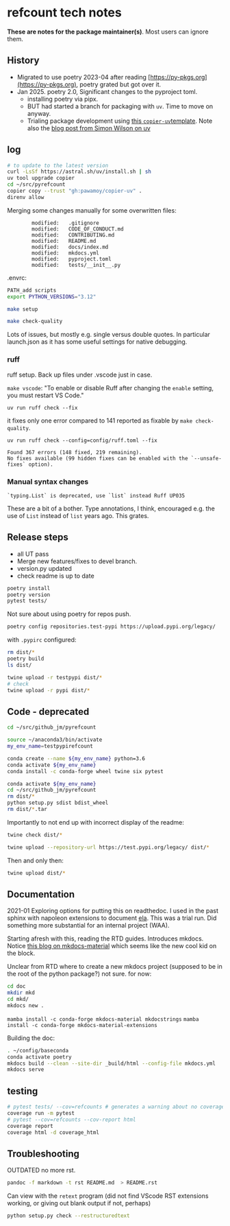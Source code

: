 # refcount tech notes

**These are notes for the package maintainer(s)**. Most users can ignore them.

## History

* Migrated to use poetry 2023-04 after reading [https://py-pkgs.org](https://py-pkgs.org), poetry grated but got over it. 
* Jan 2025. poetry 2.0, Significant changes to the pyproject toml.
  * installing poetry via pipx.
  * BUT had started a branch for packaging with `uv`. Time to move on anyway.
  * Trialing package development using [this `copier-uv`template](https://pawamoy.github.io/copier-uv/work/). Note also the [blog post from Simon Wilson on uv](https://til.simonwillison.net/python/uv-cli-apps)


## log

```sh
# to update to the latest version
curl -LsSf https://astral.sh/uv/install.sh | sh
uv tool upgrade copier
cd ~/src/pyrefcount
copier copy --trust "gh:pawamoy/copier-uv" .
direnv allow
```

Merging some changes manually for some overwritten files:

```text
        modified:   .gitignore
        modified:   CODE_OF_CONDUCT.md
        modified:   CONTRIBUTING.md
        modified:   README.md
        modified:   docs/index.md
        modified:   mkdocs.yml
        modified:   pyproject.toml
        modified:   tests/__init__.py
```

.envrc: 

```sh
PATH_add scripts
export PYTHON_VERSIONS="3.12"
```

```sh
make setup

make check-quality
```

Lots of issues, but mostly e.g. single versus double quotes. In particular launch.json as it has some useful settings for native debugging.

### ruff

ruff setup. Back up files under .vscode just in case.

`make vscode`: "To enable or disable Ruff after changing the `enable` setting, you must restart VS Code."

`uv run ruff check --fix`

it fixes only one error compared to 141 reported as fixable by `make check-quality`.

`uv run ruff check --config=config/ruff.toml --fix`

```text
Found 367 errors (148 fixed, 219 remaining).
No fixes available (99 hidden fixes can be enabled with the `--unsafe-fixes` option).
```

### Manual syntax changes

```
`typing.List` is deprecated, use `list` instead Ruff UP035
```

These are a bit of a bother. Type annotations, I think, encouraged e.g. the use of `List` instead of `list` years ago. This grates.

## Release steps

* all UT pass
* Merge new features/fixes to devel branch.
* version.py updated
* check readme is up to date

```sh
poetry install
poetry version
pytest tests/
```

Not sure about using poetry for repos push.

```sh
poetry config repositories.test-pypi https://upload.pypi.org/legacy/
```

with `.pypirc` configured:

```sh
rm dist/*
poetry build
ls dist/

twine upload -r testpypi dist/*
# check
twine upload -r pypi dist/*

```

## Code - deprecated

```sh
cd ~/src/github_jm/pyrefcount
```

```sh
source ~/anaconda3/bin/activate
my_env_name=testpypirefcount
```

```sh
conda create --name ${my_env_name} python=3.6
conda activate ${my_env_name}
conda install -c conda-forge wheel twine six pytest
```

```sh
conda activate ${my_env_name}
cd ~/src/github_jm/pyrefcount
rm dist/*
python setup.py sdist bdist_wheel
rm dist/*.tar
```

Importantly to not end up with incorrect display of the readme:

```sh
twine check dist/*
```

```sh
twine upload --repository-url https://test.pypi.org/legacy/ dist/*
```

Then and only then:

```sh
twine upload dist/*
```

## Documentation

2021-01 Exploring options for putting this on readthedoc. I used in the past sphinx with napoleon extensions to document [ela](https://pyela.readthedocs.io/en/latest). This was a trial run. Did something more substantial for an internal project (WAA).

Starting afresh with this, reading the RTD guides. Introduces mkdocs. Notice [this blog on mkdocs-material](https://chrieke.medium.com/documenting-a-python-package-with-code-reference-via-mkdocs-material-b4a45197f95b) which seems like the new cool kid on the block.

Unclear from RTD where to create a new mkdocs project (supposed to be in the root of the python package?) not sure. for now:

```sh
cd doc
mkdir mkd
cd mkd/
mkdocs new .
```

`mamba install -c conda-forge mkdocs-material mkdocstrings`
`mamba install -c conda-forge mkdocs-material-extensions`

Building the doc:

```sh
. ~/config/baseconda
conda activate poetry
mkdocs build --clean --site-dir _build/html --config-file mkdocs.yml
mkdocs serve
```

## testing

```sh
# pytest tests/ --cov=refcounts # generates a warning about no coverage data cvollected
coverage run -m pytest
# pytest --cov=refcounts --cov-report html
coverage report
coverage html -d coverage_html
```

## Troubleshooting

OUTDATED no more rst.

```sh
pandoc -f markdown -t rst README.md  > README.rst
```

Can view with the `retext` program (did not find VScode RST extensions working, or giving out blank output if not, perhaps)

```sh
python setup.py check --restructuredtext
```
